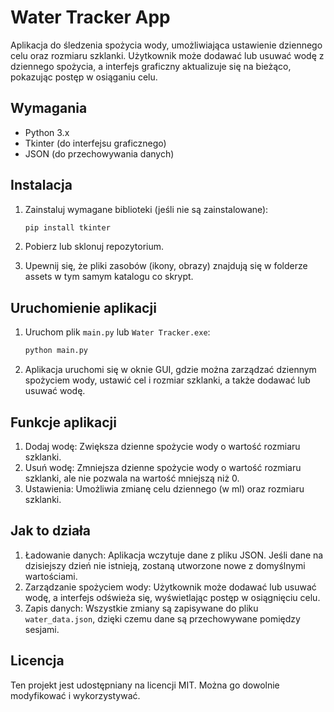 # Water Tracker App

Aplikacja do śledzenia spożycia wody, umożliwiająca ustawienie dziennego celu oraz rozmiaru szklanki. Użytkownik może
dodawać lub usuwać wodę z dziennego spożycia, a interfejs graficzny aktualizuje się na bieżąco, pokazując postęp w
osiąganiu celu.

## Wymagania

- Python 3.x
- Tkinter (do interfejsu graficznego)
- JSON (do przechowywania danych)

## Instalacja

1. Zainstaluj wymagane biblioteki (jeśli nie są zainstalowane):

   ```bash
   pip install tkinter
    ```

2. Pobierz lub sklonuj repozytorium.
3. Upewnij się, że pliki zasobów (ikony, obrazy) znajdują się w folderze assets w tym samym katalogu co skrypt.

## Uruchomienie aplikacji

1. Uruchom plik `main.py` lub `Water Tracker.exe`: 
    ```bash
    python main.py
    ```
2. Aplikacja uruchomi się w oknie GUI, gdzie można zarządzać dziennym spożyciem wody, ustawić cel i rozmiar szklanki, a
   także dodawać lub usuwać wodę.

## Funkcje aplikacji

1. Dodaj wodę: Zwiększa dzienne spożycie wody o wartość rozmiaru szklanki.
2. Usuń wodę: Zmniejsza dzienne spożycie wody o wartość rozmiaru szklanki, ale nie pozwala na wartość mniejszą niż 0.
3. Ustawienia: Umożliwia zmianę celu dziennego (w ml) oraz rozmiaru szklanki.

## Jak to działa

1. Ładowanie danych: Aplikacja wczytuje dane z pliku JSON. Jeśli dane na dzisiejszy dzień nie istnieją, zostaną
   utworzone nowe z domyślnymi wartościami.
2. Zarządzanie spożyciem wody: Użytkownik może dodawać lub usuwać wodę, a interfejs odświeża się, wyświetlając postęp w
   osiągnięciu celu.
3. Zapis danych: Wszystkie zmiany są zapisywane do pliku `water_data.json`, dzięki czemu dane są przechowywane pomiędzy
   sesjami.

## Licencja

Ten projekt jest udostępniany na licencji MIT. Można go dowolnie modyfikować i wykorzystywać.
